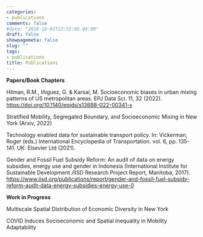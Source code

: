 ```yaml
---
categories:
- publications
comments: false
#date: "2016-10-02T22:55:05-04:00"
draft: false
showpagemeta: false
slug: ""
tags:
- publications
title: Publications
---
```


**Papers/Book Chapters** 

Hilman, R.M., Iñiguez, G. & Karsai, M. Socioeconomic biases in urban mixing patterns of US metropolitan areas. EPJ Data Sci. 11, 32 (2022). https://doi.org/10.1140/epjds/s13688-022-00341-x

Stratified Mobility, Segregated Boundary, and Socioeconomic Mixing in New York (Arxiv, 2022)

Technology enabled data for sustainable transport policy. In: Vickerman, Roger (eds.) International Encyclopedia of Transportation. vol. 6, pp. 135-141. UK: Elsevier Ltd (2021). 

Gender and Fossil Fuel Subsidy Reform: An audit of data on energy subsidies, energy use and gender in Indonesia (International Institute for Sustainable Development /IISD Research Project Report, Manitoba, 2017). https://www.iisd.org/publications/report/gender-and-fossil-fuel-subsidy-reform-audit-data-energy-subsidies-energy-use-0


**Work in Progress** 

Multiscale Spatial Distribution of Economic Diversity in New York 

COVID Induces Socioeconomic and Spatial Inequality in Mobility Adaptability 
